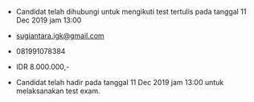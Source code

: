 - Candidat telah dihubungi untuk mengikuti test tertulis pada tanggal 11 Dec 2019 jam 13:00

- sugiantara.igk@gmail.com

- 081991078384

- IDR 8.000.000,-

- Candidat telah hadir pada tanggal 11 Dec 2019 jam 13:00 untuk melaksanakan test exam.

